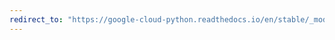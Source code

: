 ```yaml
---
redirect_to: "https://google-cloud-python.readthedocs.io/en/stable/_modules/google/cloud/runtimeconfig/config.html"
---
```

